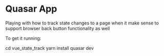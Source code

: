 # Quasar App

Playing with how to track state changes to a page when it make sense to support browser back button functionality as well

To get it running:

cd vue_state_track
yarn install
quasar dev
